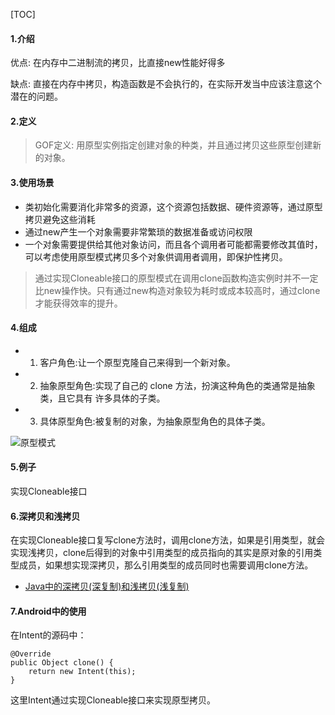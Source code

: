 [TOC]

#### 1.介绍


优点: 在内存中二进制流的拷贝，比直接new性能好得多

缺点: 直接在内存中拷贝，构造函数是不会执行的，在实际开发当中应该注意这个潜在的问题。


#### 2.定义

>GOF定义:  用原型实例指定创建对象的种类，并且通过拷贝这些原型创建新的对象。

#### 3.使用场景

- 类初始化需要消化非常多的资源，这个资源包括数据、硬件资源等，通过原型拷贝避免这些消耗
- 通过new产生一个对象需要非常繁琐的数据准备或访问权限
- 一个对象需要提供给其他对象访问，而且各个调用者可能都需要修改其值时，可以考虑使用原型模式拷贝多个对象供调用者调用，即保护性拷贝。

>通过实现Cloneable接口的原型模式在调用clone函数构造实例时并不一定比new操作快。只有通过new构造对象较为耗时或成本较高时，通过clone才能获得效率的提升。


#### 4.组成

- 1) 客户角色:让一个原型克隆自己来得到一个新对象。
- 2) 抽象原型角色:实现了自己的 clone 方法，扮演这种角色的类通常是抽象类，且它具有
许多具体的子类。
- 3) 具体原型角色:被复制的对象，为抽象原型角色的具体子类。

![原型模式](https://github.com/sparkfengbo/AndroidNotes/blob/master/PictureRes/SJMS/%E5%8E%9F%E5%9E%8B%E6%A8%A1%E5%BC%8F.png?raw=true)

#### 5.例子

实现Cloneable接口

#### 6.深拷贝和浅拷贝

在实现Cloneable接口复写clone方法时，调用clone方法，如果是引用类型，就会实现浅拷贝，clone后得到的对象中引用类型的成员指向的其实是原对象的引用类型成员，如果想实现深拷贝，那么引用类型的成员同时也需要调用clone方法。

- [Java中的深拷贝(深复制)和浅拷贝(浅复制)](http://www.cnblogs.com/shuaiwhu/archive/2010/12/14/2065088.html)

#### 7.Android中的使用

在Intent的源码中：

```
@Override
public Object clone() {
    return new Intent(this);
}
```

这里Intent通过实现Cloneable接口来实现原型拷贝。

